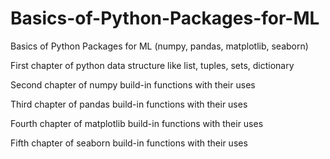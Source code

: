 # Basics-of-Python-Packages-for-ML
Basics of Python Packages for ML (numpy, pandas, matplotlib, seaborn)

First chapter of python data structure like list, tuples, sets, dictionary

Second chapter of numpy build-in functions with their uses

Third chapter of pandas build-in functions with their uses

Fourth chapter of matplotlib build-in functions with their uses

Fifth chapter of seaborn build-in functions with their uses
